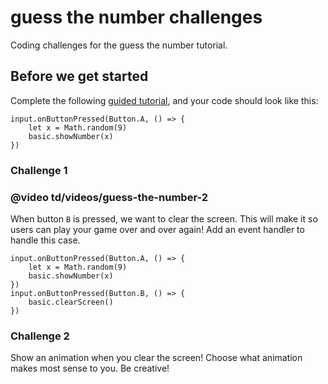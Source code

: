 # guess the number challenges

Coding challenges for the guess the number tutorial. 

## Before we get started

Complete the following [guided tutorial](/lessons/guess-the-number/activity), and your code should look like this:

```blocks
input.onButtonPressed(Button.A, () => {
    let x = Math.random(9)
    basic.showNumber(x)
})
```

### Challenge 1

### @video td/videos/guess-the-number-2

When button `B` is pressed, we want to clear the screen. This will make it so users can play your game over and over again! Add an event handler to handle this case.

```blocks
input.onButtonPressed(Button.A, () => {
    let x = Math.random(9)
    basic.showNumber(x)
})
input.onButtonPressed(Button.B, () => {
    basic.clearScreen()
})
```

### Challenge 2

Show an animation when you clear the screen! Choose what animation makes most sense to you. Be creative!

